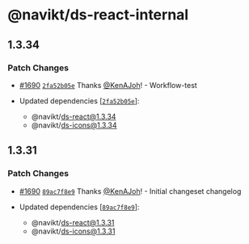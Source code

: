 # @navikt/ds-react-internal

## 1.3.34

### Patch Changes

- [#1690](https://github.com/navikt/Designsystemet/pull/1690) [`2fa52b05e`](https://github.com/navikt/Designsystemet/commit/2fa52b05e75ef518f0725ef33ca1890c1b683313) Thanks [@KenAJoh](https://github.com/KenAJoh)! - Workflow-test

- Updated dependencies [[`2fa52b05e`](https://github.com/navikt/Designsystemet/commit/2fa52b05e75ef518f0725ef33ca1890c1b683313)]:
  - @navikt/ds-react@1.3.34
  - @navikt/ds-icons@1.3.34

## 1.3.31

### Patch Changes

- [#1690](https://github.com/navikt/Designsystemet/pull/1690) [`89ac7f8e9`](https://github.com/navikt/Designsystemet/commit/89ac7f8e9200133170562608e3cbba9b8b6d1abe) Thanks [@KenAJoh](https://github.com/KenAJoh)! - Initial changeset changelog

- Updated dependencies [[`89ac7f8e9`](https://github.com/navikt/Designsystemet/commit/89ac7f8e9200133170562608e3cbba9b8b6d1abe)]:
  - @navikt/ds-react@1.3.31
  - @navikt/ds-icons@1.3.31
